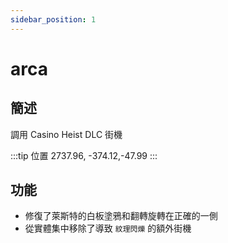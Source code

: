 ```yaml
---
sidebar_position: 1
---
```


# arca

## 簡述

調用 Casino Heist DLC 街機

:::tip 位置
2737.96, -374.12,-47.99
:::

## 功能

- 修復了萊斯特的白板塗鴉和翻轉旋轉在正確的一側
- 從實體集中移除了導致 ```紋理閃爍``` 的額外街機